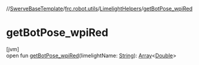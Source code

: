 //[SwerveBaseTemplate](../../../index.md)/[frc.robot.utils](../index.md)/[LimelightHelpers](index.md)/[getBotPose_wpiRed](get-bot-pose_wpi-red.md)

# getBotPose_wpiRed

[jvm]\
open fun [getBotPose_wpiRed](get-bot-pose_wpi-red.md)(limelightName: [String](https://docs.oracle.com/javase/8/docs/api/java/lang/String.html)): [Array](https://kotlinlang.org/api/latest/jvm/stdlib/kotlin/-array/index.html)&lt;[Double](https://kotlinlang.org/api/latest/jvm/stdlib/kotlin/-double/index.html)&gt;
